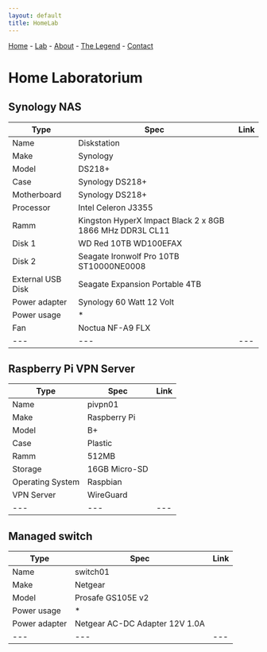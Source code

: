 ```yaml
---
layout: default
title: HomeLab
---
```


<a href="index">Home</a> -
<a href="laboratorium">Lab</a> -
<a href="about">About</a> -
<a href="legend">The Legend</a> -
<a href="contact">Contact</a>

# Home Laboratorium


## Synology NAS

Type | Spec | Link
--- | --- | ---
Name | Diskstation |
Make | Synology |
Model | DS218+ |
Case | Synology DS218+ |
Motherboard | Synology DS218+ |
Processor | Intel Celeron J3355 |
Ramm | Kingston HyperX Impact Black 2 x 8GB 1866 MHz DDR3L CL11 |
Disk 1 | WD Red 10TB WD100EFAX |
Disk 2 | Seagate Ironwolf Pro 10TB ST10000NE0008 |
External USB Disk | Seagate Expansion Portable 4TB  |
Power adapter | Synology 60 Watt 12 Volt |
Power usage | * |
Fan | Noctua NF-A9 FLX |
--- | --- | ---


## Raspberry Pi VPN Server

Type | Spec | Link
--- | --- | ---
Name | pivpn01 |
Make | Raspberry Pi |
Model | B+ |
Case | Plastic |
Ramm | 512MB |
Storage | 16GB Micro-SD |
Operating System | Raspbian |
VPN Server | WireGuard |
--- | --- | ---


## Managed switch

Type | Spec | Link
--- | --- | ---
Name | switch01 |
Make | Netgear |
Model | Prosafe GS105E v2 |
Power usage | * |
Power adapter | Netgear AC-DC Adapter 12V 1.0A |
--- | --- | ---
